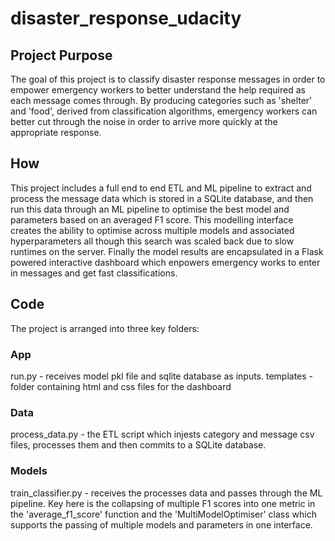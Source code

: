 # disaster_response_udacity

## Project Purpose
The goal of this project is to classify disaster response messages in order to empower emergency workers to better understand the help required as each message comes through. By producing categories such as 'shelter' and 'food', derived from classification algorithms, emergency workers can better cut through the noise in order to arrive more quickly at the appropriate response.

## How
This project includes a full end to end ETL and ML pipeline to extract and process the message data which is stored in a SQLite database, and then run this data through an ML pipeline to optimise the best model and parameters based on an averaged F1 score. This modelling interface creates the ability to optimise across multiple models and associated hyperparameters all though this search was scaled back due to slow runtimes on the server. Finally the model results are encapsulated in a Flask powered interactive dashboard which enpowers emergency works to enter in messages and get fast classifications.

## Code
The project is arranged into three key folders:

### App
run.py - receives model pkl file and sqlite database as inputs.
templates - folder containing html and css files for the dashboard

### Data
process_data.py - the ETL script which injests category and message csv files, processes them and then commits to a SQLite database.

### Models
train_classifier.py - receives the processes data and passes through the ML pipeline. Key here is the collapsing of multiple F1 scores into one metric in the 'average_f1_score' function and the 'MultiModelOptimiser' class which supports the passing of multiple models and parameters in one interface.


